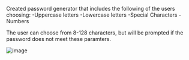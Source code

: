 Created password generator that includes the following of the users choosing:
-Uppercase letters
-Lowercase letters
-Special Characters
-Numbers

The user can choose from 8-128 characters, but will be prompted if the password does not meet these paramters. 

![image](https://user-images.githubusercontent.com/103149149/167958405-060ee3bb-334d-4c66-b0d7-7162dbd90045.png)
